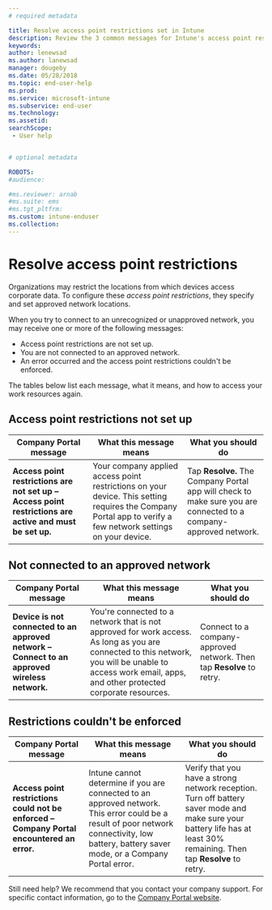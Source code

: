 ```yaml
---
# required metadata

title: Resolve access point restrictions set in Intune
description: Review the 3 common messages for Intune's access point restriction policies and learn how to resolve them
keywords:
author: lenewsad
ms.author: lanewsad
manager: dougeby
ms.date: 05/28/2018
ms.topic: end-user-help
ms.prod:
ms.service: microsoft-intune
ms.subservice: end-user
ms.technology:
ms.assetid: 
searchScope:
 - User help


# optional metadata

ROBOTS:  
#audience:

#ms.reviewer: arnab
#ms.suite: ems
#ms.tgt_pltfrm:
ms.custom: intune-enduser
ms.collection: 
---
```


# Resolve access point restrictions

Organizations may restrict the locations from which devices access corporate data.
To configure these *access point restrictions*, they specify and set approved
network locations.  

When you try to connect to an unrecognized or unapproved network, you may receive one or more of the following messages:

* Access point restrictions are not set up.
* You are not connected to an approved network.
* An error occurred and the access point restrictions couldn't be enforced.

 The tables below list each message, what it means, and how to access your work resources again.

## Access point restrictions not set up  
| Company Portal message | What this message means | What you should do                                                               
|------------------------|--------------------------|--------------------------|
| **Access point restrictions are not set up – Access point restrictions are active and must be set up.** | Your company applied access point restrictions on your device. This setting requires the Company Portal app to verify a few network settings on your device. | Tap **Resolve.** The Company Portal app will check to make sure you are connected to a company-approved network. |

## Not connected to an approved network  

| Company Portal message | What this message means | What you should do                                                                   
|------------------------|-----------------------------------|--------------------------|
| **Device is not connected to an approved network – Connect to an approved wireless network.** | You're connected to a network that is not approved for work access. As long as you are connected to this network, you will be unable to access work email, apps, and other protected corporate resources. | Connect to a company-approved network. Then tap **Resolve** to retry. |

## Restrictions couldn't be enforced  

| Company Portal message | What this message means | What you should do                                                                      
|------------------------|-----------------------------------|--------------------------|
| **Access point restrictions could not be enforced – Company Portal encountered an error.** | Intune cannot determine if you are connected to an approved network. This error could be a result of poor network connectivity, low battery, battery saver mode, or a Company Portal error. | Verify that you have a strong network reception. Turn off battery saver mode and make sure your battery life has at least 30% remaining. Then tap **Resolve** to retry. 

Still need help? We recommend that you contact your company support. For specific contact information, go to the [Company Portal website](https://portal.manage.microsoft.com/#HelpDeskDialog).
